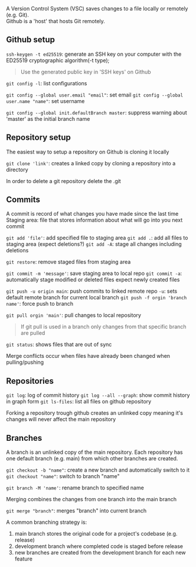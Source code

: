 A Version Control System (VSC) saves changes to a file locally or remotely (e.g. Git).\
Github is a 'host' that hosts Git remotely.

## Github setup

`ssh-keygen -t ed25519`: generate an SSH key on your computer with the ED25519 cryptographic algorithm(-t type);
>Use the generated public key in 'SSH keys' on Github

`git config -l`: list configurations

`git config --global user.email "email"`: set email 
`git config --global user.name "name"`: set username 

`git config --global init.defaultBranch master`: suppress warning about 'master' as the initial branch name

## Repository setup

The easiest way to setup a repository on Github is cloning it locally

`git clone 'link'`: creates a linked copy by cloning a repository into a directory

In order to delete a git repository delete the .git

## Commits

A commit is record of what changes you have made since the last time 
Staging area: file that stores information about what will go into you next commit

`git add 'file'`: add specified file to staging area 
`git add .`: add all files to staging area (expect deletions?)
`git add -A`: stage all changes including deletions

`git restore`: remove staged files from staging area

`git commit -m 'message'`: save staging area to local repo
`git commit -a`: automatically stage modified or deleted files expect newly created files

`git push -u origin main`: push commits to linked remote repo
`-u`: sets default remote branch for current local branch
`git push -f orgin 'branch name'`: force push to branch

`git pull orgin 'main'`: pull changes to local repository
>If git pull is used in a branch only changes from that specific branch are pulled

`git status`: shows files that are out of sync

Merge conflicts occur when files have already been changed when pulling/pushing

## Repositories

`git log`: log of commit history
`git log --all --graph`: show commit history in graph form
`git ls-files`: list all files on github repository

Forking a repository trough github creates an unlinked copy meaning it's changes will never affect the main repository

## Branches

A branch is an unlinked copy of the main repository.
Each repository has one default branch (e.g. main) from which other branches are created. 

`git checkout -b "name"`: create a new branch and automatically switch to it
`git checkout "name"`: switch to branch "name"

`git branch -M 'name'`: rename branch to specified name

Merging combines the changes from one branch into the main branch

`git merge "branch"`: merges "branch" into current branch

A common branching strategy is:
1. main branch stores the original code for a project's codebase (e.g. release)
2. development branch where completed code is staged before release
3. new branches are created from the development branch for each new feature